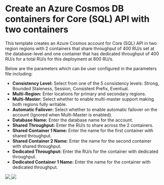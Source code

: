 # Create an Azure Cosmos DB containers for Core (SQL) API with two containers

This template creates an Azure Cosmos account for Core (SQL) API in two region regions with 2 containers that share throughput of 400 RU/s set at the database-level and one container that has dedicated throughput of 400 RU/s for a total RU/s for this deployment at 800 RU/s.

Below are the parameters which can be user configured in the parameters file including:

- **Consistency Level:** Select from one of the 5 consistency levels: Strong, Bounded Staleness, Session, Consistent Prefix, Eventual.
- **Multi-Region:** Enter locations for primary and secondary regions.
- **Multi-Master:** Select whether to enable multi-master support making both regions fully writable.
- **Automatic Failover:** Select whether to enable automatic failover on the account (Ignored when Multi-Master is enabled).
- **Database Name:** Enter the database name for the account.
- **Shared Throughput:** Enter the RU/s to share across the 2 containers.
- **Shared Container 1 Name:** Enter the name for the first container with shared throughput.
- **Shared Container 2 Name:** Enter the name for the second container with shared throughput.
- **Dedicated Throughput:** Enter the RU/s for the container with dedicated throughput.
- **Dedicated Container 1 Name:** Enter the name for the container with dedicated throughput.

<a href="https://portal.azure.com/#create/Microsoft.Template/uri/https%3A%2F%2Fraw.githubusercontent.com%2FAzure%2Fazure-quickstart-templates%2Fmaster%2F101-cosmosdb-sql-mixed-ru%2Fazuredeploy.json" target="_blank">
    <img src="http://azuredeploy.net/deploybutton.png"/>
</a>
<a href="http://armviz.io/#/?load=https%3A%2F%2Fraw.githubusercontent.com%2FAzure%2Fazure-quickstart-templates%2Fmaster%2F101-cosmosdb-sql-mixed-ru%2Fazuredeploy.json" target="_blank">
    <img src="http://armviz.io/visualizebutton.png"/>
</a>
